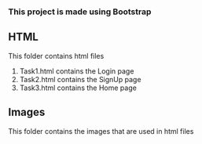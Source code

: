 ### This project is made using Bootstrap
## HTML
This folder contains html files
1.  Task1.html contains the Login page
2.  Task2.html contains the SignUp page
3.  Task3.html contains the Home page
## Images
This folder contains the images that are used in html files
